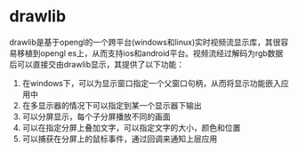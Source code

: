 # drawlib
drawlib是基于opengl的一个跨平台(windows和linux)实时视频流显示库，其很容易移植到opengl es上，从而支持ios和android平台。视频流经过解码为rgb数据后可以直接交由drawlib显示，其提供了以下功能：
<ol>
<li>在windows下，可以为显示窗口指定一个父窗口句柄，从而将显示功能嵌入应用中</li>
<li>在多显示器的情况下可以指定到某一个显示器下输出</li>
<li>可以分屏显示，每个子分屏播放不同的画面</li>
<li>可以在指定分屏上叠加文字，可以指定文字的大小，颜色和位置</li>
<li>可以捕获在分屏上的鼠标事件，通过回调来通知上层应用</li>
</ol>
